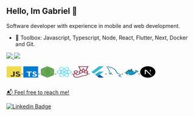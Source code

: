 ## Hello, Im Gabriel 👋
Software developer with experience in mobile and web development.

- 🔨 Toolbox: Javascript, Typescript, Node, React, Flutter, Next, Docker and Git.

<div>
  <a href="https://github.com/glemoss">
  <img height="180em" src="https://github-readme-stats.vercel.app/api?username=glemoss&show_icons=true&theme=dracula&include_all_commits=true"/>
  <img height="180em" src="https://github-readme-stats.vercel.app/api/top-langs/?username=glemoss&layout=compact&langs_count=7&theme=dracula"/>
</div>

<div style="display: inline_block"><br>
  <img align="center" alt="Gabriel-Js" height="30" width="40" src="https://raw.githubusercontent.com/devicons/devicon/master/icons/javascript/javascript-original.svg">
  <img align="center" alt="Gabriel-Ts" height="30" width="40" src="https://raw.githubusercontent.com/devicons/devicon/master/icons/typescript/typescript-original.svg">
  <img align="center" alt="Gabriel-Node" height="30" width="40" src="https://raw.githubusercontent.com/devicons/devicon/master/icons/nodejs/nodejs-plain.svg">
  <img align="center" alt="Gabriel-React" height="30" width="40" src="https://raw.githubusercontent.com/devicons/devicon/master/icons/react/react-original.svg">
  <img align="center" alt="Gabriel-Jest" height="30" width="40" src="https://raw.githubusercontent.com/devicons/devicon/master/icons/jest/jest-plain.svg">
  <img align="center" alt="Gabriel-Flutter" height="30" width="40" src="https://raw.githubusercontent.com/devicons/devicon/master/icons/flutter/flutter-original.svg">
  <img align="center" alt="Gabriel-MySql" height="30" width="40" src="https://raw.githubusercontent.com/devicons/devicon/master/icons/mysql/mysql-original.svg">
  <img align="center" alt="Gabriel-Docker" height="30" width="40" src="https://raw.githubusercontent.com/devicons/devicon/master/icons/docker/docker-original.svg">
  <img align="center" alt="Gabriel-Next" height="30" width="40" src="https://raw.githubusercontent.com/devicons/devicon/master/icons/nextjs/nextjs-original.svg">

##

📬 Feel free to reach me!

[![Linkedin Badge](https://img.shields.io/badge/-Gabriel%20L.%20Silva-blue?style=flat-square&logo=Linkedin&logoColor=white&link=https://www.linkedin.com/in/glemoss/)](https://www.linkedin.com/in/glemoss/)
